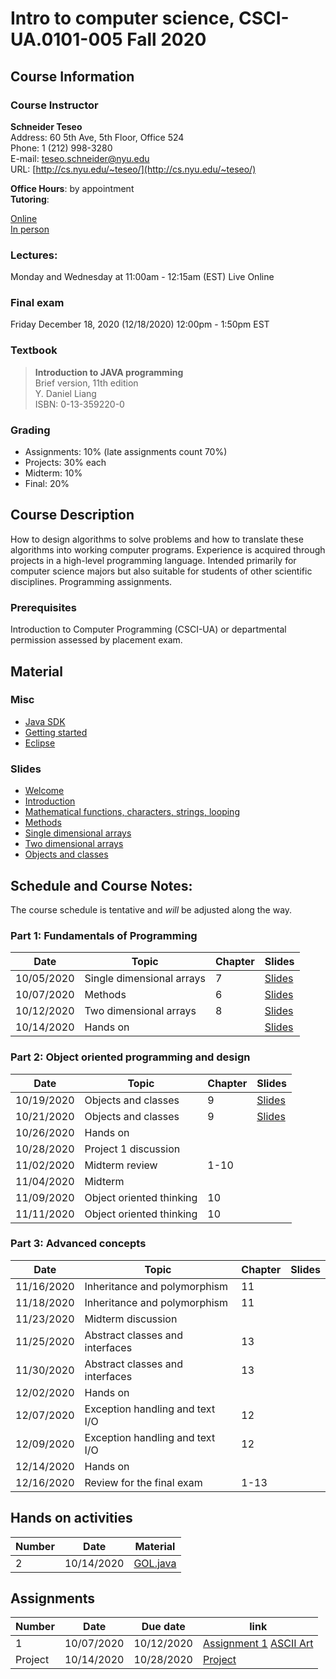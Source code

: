 # Intro to computer science, CSCI-UA.0101-005 Fall 2020

## Course Information
### Course Instructor
**Schneider Teseo**<br>
Address: 60 5th Ave, 5th Floor, Office 524<br>
Phone: 1 (212) 998-3280<br>
E-mail: [teseo.schneider@nyu.edu](mailto:teseo.schneider@nyu.edu)<br>
URL: [http://cs.nyu.edu/~teseo/](http://cs.nyu.edu/~teseo/)<br>

**Office Hours**: by appointment<br>
**Tutoring**:<br>

[Online](https://github.com/teseoch/Intro-To-Computer-Science-Fall-2020.5/raw/master/material/tutoring-oline.pdf)<br/>
[In person](https://github.com/teseoch/Intro-To-Computer-Science-Fall-2020.5/raw/master/material/tutorial-in-person.pdf)

### Lectures:
Monday and Wednesday at 11:00am - 12:15am (EST) Live Online


### Final exam
Friday December 18, 2020 (12/18/2020) 12:00pm - 1:50pm EST

### Textbook

> **Introduction to JAVA programming**<br>
> Brief version, 11th edition<br>
> Y. Daniel Liang<br>
> ISBN: 0-13-359220-0


### Grading
 - Assignments: 10% (late assignments count 70%)
 - Projects: 30% each
 - Midterm: 10%
 - Final: 20%

## Course Description

How to design algorithms to solve problems and how to translate these algorithms into working computer programs. Experience is acquired through projects in a high-level programming language. Intended primarily for computer science majors but also suitable for students of other scientific disciplines. Programming assignments.



### Prerequisites
Introduction to Computer Programming (CSCI-UA) or departmental permission assessed by placement exam.

## Material

### Misc

- [Java SDK](https://www.oracle.com/java/technologies/javase-downloads.html)
- [Getting started](https://github.com/teseoch/Intro-To-Computer-Science-Fall-2020.5/raw/master/material/getting_started.pdf)
- [Eclipse](https://www.eclipse.org/)
<!--- [Getting started Processing](https://github.com/teseoch/Intro-To-Computer-Science-Fall-2020.5/raw/master/material/getting_started_processing.pdf)
- [Core.jar](https://github.com/teseoch/Intro-To-Computer-Science-Fall-2020.5/blob/master/material/core.jar.zip?raw=true)
- [Processing](https://processing.org/) -->

### Slides
 - [Welcome](https://github.com/teseoch/Intro-To-Computer-Science-Fall-2020.5/raw/master/slides/lecture1-welcome.pdf)
- [Introduction](https://github.com/teseoch/Intro-To-Computer-Science-Fall-2020.5/raw/master/slides/lecture2-intro.pdf)
 - [Mathematical functions, characters, strings, looping](https://github.com/teseoch/Intro-To-Computer-Science-Fall-2020.5/raw/master/slides/lecture3-math.pdf)
- [Methods](https://github.com/teseoch/Intro-To-Computer-Science-Fall-2020.5/raw/master/slides/lecture4-methods.pdf)
- [Single dimensional arrays](https://github.com/teseoch/Intro-To-Computer-Science-Fall-2020.5/raw/master/slides/lecture5-arrays.pdf)
- [Two dimensional arrays](https://github.com/teseoch/Intro-To-Computer-Science-Fall-2020.5/raw/master/slides/lecture6-ndarrays.pdf)
- [Objects and classes](https://github.com/teseoch/Intro-To-Computer-Science-Fall-2020.5/raw/master/slides/lecture7-objects.pdf)
<!-- [Object oriented thinking](https://github.com/teseoch/Intro-To-Computer-Science-Fall-2020.5/raw/master/slides/lecture8-thinkingoo.pdf)
- [Inheritance and Polymorphism](https://github.com/teseoch/Intro-To-Computer-Science-Fall-2020.5/raw/master/slides/lecture9-polymorphism.pdf)
- [Abstract Classes and Interfaces](https://github.com/teseoch/Intro-To-Computer-Science-Fall-2020.5/raw/master/slides/lecture10-interfaces.pdf)
- [Exception and Text IO](https://github.com/teseoch/Intro-To-Computer-Science-Fall-2020.5/raw/master/slides/lecture11-exception-IO.pdf) -->


## Schedule and Course Notes:

The course schedule is tentative and *will* be adjusted along the way.

### Part 1: Fundamentals of Programming
| Date       | Topic                     | Chapter | Slides                                                                                                             |
| ---------- | ------------------------- | ------- | ------------------------------------------------------------------------------------------------------------------ |
| 10/05/2020 | Single dimensional arrays | 7       | [Slides](https://github.com/teseoch/Intro-To-Computer-Science-Fall-2020.5/raw/master/slides/lecture5-arrays.pdf)   |
| 10/07/2020 | Methods                   | 6       | [Slides](https://github.com/teseoch/Intro-To-Computer-Science-Fall-2020.5/raw/master/slides/lecture4-methods.pdf)  |
| 10/12/2020 | Two dimensional arrays    | 8       | [Slides](https://github.com/teseoch/Intro-To-Computer-Science-Fall-2020.5/raw/master/slides/lecture6-ndarrays.pdf) |
| 10/14/2020 | Hands on                  |         | [Slides](https://github.com/teseoch/Intro-To-Computer-Science-Fall-2020.5/raw/master/slides/handson2.pdf)          |

### Part 2: Object oriented programming and design
| Date       | Topic                    | Chapter | Slides                                                                                                            |
| ---------- | ------------------------ | ------- | ----------------------------------------------------------------------------------------------------------------- |
| 10/19/2020 | Objects and classes      | 9       | [Slides](https://github.com/teseoch/Intro-To-Computer-Science-Fall-2020.5/raw/master/slides/lecture7-objects.pdf) |
| 10/21/2020 | Objects and classes      | 9       | [Slides](https://github.com/teseoch/Intro-To-Computer-Science-Fall-2020.5/raw/master/slides/lecture7-objects.pdf) |
| 10/26/2020 | Hands on                 |         |                                                                                                                   |
| 10/28/2020 | Project 1 discussion     |         |                                                                                                                   |
| 11/02/2020 | Midterm review           | 1-10    |                                                                                                                   |
| 11/04/2020 | Midterm                  |         |                                                                                                                   |
| 11/09/2020 | Object oriented thinking | 10      |                                                                                                                   |
| 11/11/2020 | Object oriented thinking | 10      |                                                                                                                   |

### Part 3: Advanced concepts

| Date       | Topic                           | Chapter | Slides |
| ---------- | ------------------------------- | ------- | ------ |
| 11/16/2020 | Inheritance and polymorphism    | 11      |        |
| 11/18/2020 | Inheritance and polymorphism    | 11      |        |
| 11/23/2020 | Midterm discussion              |         |        |
| 11/25/2020 | Abstract classes and interfaces | 13      |        |
| 11/30/2020 | Abstract classes and interfaces | 13      |        |
| 12/02/2020 | Hands on                        |         |        |
| 12/07/2020 | Exception handling and text I/O | 12      |        |
| 12/09/2020 | Exception handling and text I/O | 12      |        |
| 12/14/2020 | Hands on                        |         |        |
| 12/16/2020 | Review for the final exam       | 1-13    |        |


## Hands on activities
| Number | Date       | Material                                                                                                  |
| ------ | ---------- | --------------------------------------------------------------------------------------------------------- |
| 2      | 10/14/2020 | [GOL.java](https://github.com/teseoch/Intro-To-Computer-Science-Fall-2020.5/raw/master/material/GOL.java) |


## Assignments
| Number  | Date       | Due date   | link                                                                                                                                                                                                                                                  |
| ------- | ---------- | ---------- | ----------------------------------------------------------------------------------------------------------------------------------------------------------------------------------------------------------------------------------------------------- |
| 1       | 10/07/2020 | 10/12/2020 | [Assignment 1](https://github.com/teseoch/Intro-To-Computer-Science-Fall-2020.5/raw/master/assignment/Assignment1.pdf) [ASCII Art](https://raw.githubusercontent.com/teseoch/Intro-To-Computer-Science-Fall-2020.5/master/assignment/Assignment1.txt) |
| Project | 10/14/2020 | 10/28/2020 | [Project](https://github.com/teseoch/Intro-To-Computer-Science-Fall-2020.5/raw/master/assignment/project.pdf)                                                                                                                                         |